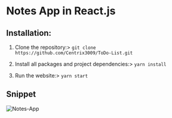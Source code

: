 # Notes App in React.js

## Installation:
1. Clone the repository:> `git clone https://github.com/Centrix3009/ToDo-List.git`
   
2. Install all packages and project dependencies:> `yarn install`
   
3. Run the website:> `yarn start`

## Snippet   
![Notes-App](https://github.com/user-attachments/assets/c0b371bf-2340-4cca-9da4-cbbc846f7e63)
